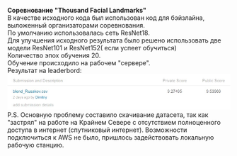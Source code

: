 **Соревнование "Thousand Facial Landmarks"**     
В качестве исходного кода был использован код для бэйзлайна, выложенный организаторами соревнования.    
По умолчанию использовалась сеть ResNet18.    
Для улучшения исходного результата было решено использовать две модели ResNet101 и ResNet152( если успеет обучиться)    
Количество эпох обучения 20.   
Обучение происходило на рабочем "сервере".    
Результат на leaderbord:     
![](https://github.com/ShadowRus/MADE/blob/master/contest1/unsupervised-landmarks-thousand-landmarks-contest/Score.jpg)    
P.S. Основную проблему составило скачивание датасета, так как "застрял" на работе на Крайнем Севере с отсутствием полноценного доступа в интернет (спутниковый интернет). Возможности подключиться к AWS не было, пришлось задействовать локальную рабочую станцию. 

